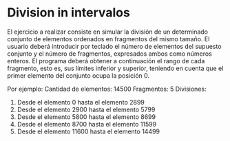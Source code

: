 # Division in intervalos

El ejercicio a realizar consiste en simular la división de un determinado conjunto de elementos
ordenados en fragmentos del mismo tamaño. 
El usuario deberá introducir por teclado el
número de elementos del supuesto conjunto y el número de fragmentos, expresados ambos
como números enteros. El programa deberá obtener a continuación el rango de cada
fragmento, esto es, sus límites inferior y superior, teniendo en cuenta que el primer elemento
del conjunto ocupa la posición 0. 

Por ejemplo:
Cantidad de elementos: 14500
Fragmentos: 5
Divisiones:
1) Desde el elemento 0 hasta el elemento 2899
2) Desde el elemento 2900 hasta el elemento 5799
3) Desde el elemento 5800 hasta el elemento 8699
4) Desde el elemento 8700 hasta el elemento 11599
5) Desde el elemento 11600 hasta el elemento 14499
